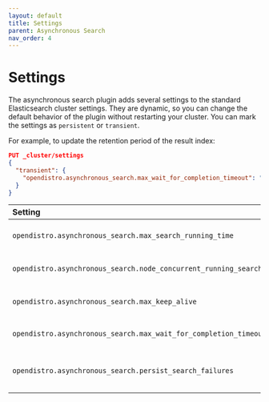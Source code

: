 ```yaml
---
layout: default
title: Settings
parent: Asynchronous Search
nav_order: 4
---
```


# Settings

The asynchronous search plugin adds several settings to the standard Elasticsearch cluster settings. They are dynamic, so you can change the default behavior of the plugin without restarting your cluster. You can mark the settings as `persistent` or `transient`.

For example, to update the retention period of the result index:

```json
PUT _cluster/settings
{
  "transient": {
    "opendistro.asynchronous_search.max_wait_for_completion_timeout": "5m"
  }
}
```

Setting | Default | Description
:--- | :--- | :---
`opendistro.asynchronous_search.max_search_running_time` | 12 hours | The maximum running time for the search beyond which the search is terminated.
`opendistro.asynchronous_search.node_concurrent_running_searches` | 20 | The concurrent searches running per coordinator node.
`opendistro.asynchronous_search.max_keep_alive` | 5 days | The maximum amount of time that search results can be stored in the cluster.
`opendistro.asynchronous_search.max_wait_for_completion_timeout` | 1 minute | The maximum value for the `wait_for_completion_timeout` parameter.
`opendistro.asynchronous_search.persist_search_failures` | false | Persist the asynchronous search results that end with a search failure in the system index.
